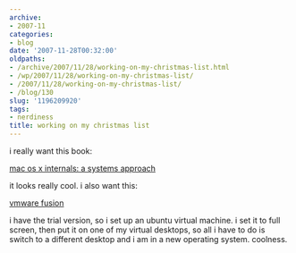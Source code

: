 ```yaml
---
archive:
- 2007-11
categories:
- blog
date: '2007-11-28T00:32:00'
oldpaths:
- /archive/2007/11/28/working-on-my-christmas-list.html
- /wp/2007/11/28/working-on-my-christmas-list/
- /2007/11/28/working-on-my-christmas-list/
- /blog/130
slug: '1196209920'
tags:
- nerdiness
title: working on my christmas list
---
```


i really want this book:

[mac os x internals: a systems approach][1]

it looks really cool. i also want this:

[vmware fusion][2]

i have the trial version, so i set up an ubuntu virtual machine. i set it
to full screen, then put it on one of my virtual desktops, so all i have
to do is switch to a different desktop and i am in a new operating system.
coolness.

[1]: http://www.amazon.com/Mac-OS-Internals-Systems-Approach/dp/0321278542/ref=pd_bbs_1?ie=UTF8&s=books&qid=1196210051&sr=8-1
[2]: http://www.vmware.com/products/fusion/

